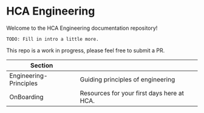 # HCA Engineering

Welcome to the HCA Engineering documentation repository! 
```
TODO: Fill in intro a little more.
```

This repo is a work in progress, please feel free to submit a PR.
<!-- TOC Start -->
| Section |  |
|--|--|
|Engineering-Principles|Guiding principles of engineering|
|OnBoarding|Resources for your first days here at HCA.|
<!-- TOC End-->
